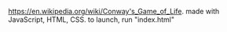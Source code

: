 https://en.wikipedia.org/wiki/Conway's_Game_of_Life.
made with JavaScript, HTML, CSS.
to launch, run "index.html"
